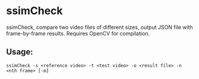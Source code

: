 # ssimCheck
ssimCheck, compare two video files of different sizes, output JSON file with frame-by-frame results.
Requires OpenCV for compilation.

## Usage:
```
ssimCheck -s <reference video> -t <test video> -o <result file> -n <nth frame> [-m]
```
